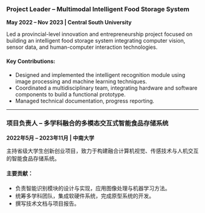 ### **Project Leader – Multimodal Intelligent Food Storage System**

**May 2022 – Nov 2023 | Central South University**

Led a provincial-level innovation and entrepreneurship project focused on building an intelligent food storage system integrating computer vision, sensor data, and human-computer interaction technologies.

#### Key Contributions:

- Designed and implemented the intelligent recognition module using image processing and machine learning techniques.
- Coordinated a multidisciplinary team, integrating hardware and software components to build a functional prototype.
- Managed technical documentation, progress reporting.

------

### **项目负责人 – 多学科融合的多模态交互式智能食品存储系统**

**2022年5月 – 2023年11月 | 中南大学**

主持省级大学生创新创业项目，致力于构建融合计算机视觉、传感技术与人机交互的智能食品存储系统。

#### 主要贡献：

- 负责智能识别模块的设计与实现，应用图像处理与机器学习方法。
- 统筹多学科团队，集成软硬件系统，完成原型系统的开发。
- 撰写技术文档与项目报告。

